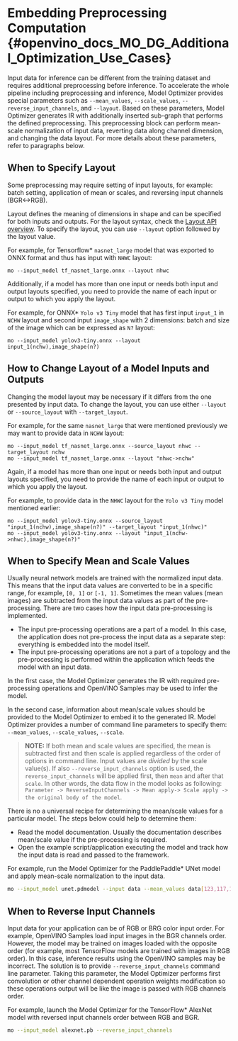 # Embedding Preprocessing Computation {#openvino_docs_MO_DG_Additional_Optimization_Use_Cases}

Input data for inference can be different from the training dataset and requires additional preprocessing before inference.
To accelerate the whole pipeline including preprocessing and inference, Model Optimizer provides special parameters such as `--mean_values`,
`--scale_values`, `--reverse_input_channels`, and `--layout`. Based on these parameters, Model Optimizer generates IR with additionally
inserted sub-graph that performs the defined preprocessing. This preprocessing block can perform mean-scale normalization of input data,
reverting data along channel dimension, and changing the data layout. For more details about these parameters, refer to paragraphs below.

## When to Specify Layout

Some preprocessing may require setting of input layouts, for example: batch setting,
application of mean or scales, and reversing input channels (BGR<->RGB).

Layout defines the meaning of dimensions in shape and can be specified for both inputs and outputs.
For the layout syntax, check the [Layout API overview](../../OV_Runtime_UG/layout_overview.md). 
To specify the layout, you can use `--layout` option followed by the layout value. 

For example, for Tensorflow\* `nasnet_large` model that was exported to ONNX format and thus has input with `NHWC` layout:

```
mo --input_model tf_nasnet_large.onnx --layout nhwc
```

Additionally, if a model has more than one input or needs both input and output layouts specified,
you need to provide the name of each input or output to which you apply the layout.

For example, for ONNX\* `Yolo v3 Tiny` model that has first input `input_1` in `NCHW` layout and second input `image_shape`
with 2 dimensions: batch and size of the image which can be expressed as `N?` layout:

```
mo --input_model yolov3-tiny.onnx --layout input_1(nchw),image_shape(n?)
```

## How to Change Layout of a Model Inputs and Outputs

Changing the model layout may be necessary if it differs from the one presented by input data. 
To change the layout, you can use either `--layout` or `--source_layout` with `--target_layout`.

For example, for the same `nasnet_large` that were mentioned previously we may want to provide data in `NCHW` layout:

```
mo --input_model tf_nasnet_large.onnx --source_layout nhwc --target_layout nchw
mo --input_model tf_nasnet_large.onnx --layout "nhwc->nchw"
```

Again, if a model has more than one input or needs both input and output layouts specified, you need to provide the name of each input or output to which you apply the layout.

For example, to provide data in the `NHWC` layout for the `Yolo v3 Tiny` model mentioned earlier:

```
mo --input_model yolov3-tiny.onnx --source_layout "input_1(nchw),image_shape(n?)" --target_layout "input_1(nhwc)"
mo --input_model yolov3-tiny.onnx --layout "input_1(nchw->nhwc),image_shape(n?)"
```

## When to Specify Mean and Scale Values
Usually neural network models are trained with the normalized input data. This means that the input data values are converted to be in a specific range,
for example, `[0, 1]` or `[-1, 1]`. Sometimes the mean values (mean images) are subtracted from the input data values as part of the pre-processing.
There are two cases how the input data pre-processing is implemented.
 * The input pre-processing operations are a part of a model. In this case, the application does not pre-process the input data as a separate step: everything is embedded into the model itself.
 * The input pre-processing operations are not a part of a topology and the pre-processing is performed within the application which feeds the model with an input data.

In the first case, the Model Optimizer generates the IR with required pre-processing operations and OpenVINO Samples may be used to infer the model.

In the second case, information about mean/scale values should be provided to the Model Optimizer to embed it to the generated IR.
Model Optimizer provides a number of command line parameters to specify them: `--mean_values`, `--scale_values`, `--scale`.

> **NOTE:** If both mean and scale values are specified, the mean is subtracted first and then scale is applied regardless of the order of options
in command line. Input values are *divided* by the scale value(s). If also `--reverse_input_channels` option is used, the `reverse_input_channels`
will be applied first, then `mean` and after that `scale`. In other words, the data flow in the model looks as following:
`Parameter -> ReverseInputChannels -> Mean apply-> Scale apply -> the original body of the model`.


There is no a universal recipe for determining the mean/scale values for a particular model. The steps below could help to determine them:
* Read the model documentation. Usually the documentation describes mean/scale value if the pre-processing is required.
* Open the example script/application executing the model and track how the input data is read and passed to the framework.

For example, run the Model Optimizer for the PaddlePaddle* UNet model and apply mean-scale normalization to the input data.

```sh
mo --input_model unet.pdmodel --input data --mean_values data[123,117,104] --scale_values data[255,255,255]
```

## When to Reverse Input Channels <a name="when_to_reverse_input_channels"></a>
Input data for your application can be of RGB or BRG color input order. For example, OpenVINO Samples load input images in the BGR channels order.
However, the model may be trained on images loaded with the opposite order (for example, most TensorFlow models are trained with images in RGB order).
In this case, inference results using the OpenVINO samples may be incorrect. The solution is to provide `--reverse_input_channels` command line parameter.
Taking this parameter, the Model Optimizer performs first convolution or other channel dependent operation weights modification so these operations output
will be like the image is passed with RGB channels order.

For example, launch the Model Optimizer for the TensorFlow* AlexNet model with reversed input channels order between RGB and BGR.

```sh
mo --input_model alexnet.pb --reverse_input_channels
```
